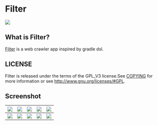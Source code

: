 # Filter

![](https://travis-ci.org/gnastnosaj/Filter.svg?branch=develop)

## What is Filter?

[Filter](https://www.pgyer.com/D7r4) is a web crawler app inspired by gradle dsl.

## LICENSE

Filter is released under the terms of the GPL_V3 license.See [COPYING](https://github.com/gnastnosaj/Filter/blob/develop/COPYING) for more information or see <http://www.gnu.org/licenses/#GPL>.

## Screenshot
|![](https://raw.githubusercontent.com/gnastnosaj/Filter/develop/screenshot/Screenshot_20181106-100001.png)|![](https://raw.githubusercontent.com/gnastnosaj/Filter/develop/screenshot/Screenshot_20181106-100002.png)|![](https://raw.githubusercontent.com/gnastnosaj/Filter/develop/screenshot/Screenshot_20181106-100003.png)|![](https://raw.githubusercontent.com/gnastnosaj/Filter/develop/screenshot/Screenshot_20181106-100004.png)|![](https://raw.githubusercontent.com/gnastnosaj/Filter/develop/screenshot/Screenshot_20181106-100005.png)|
| --- | --- | --- | --- | --- | 
|![](https://raw.githubusercontent.com/gnastnosaj/Filter/develop/screenshot/Screenshot_20181106-100006.png)|![](https://raw.githubusercontent.com/gnastnosaj/Filter/develop/screenshot/Screenshot_20181106-100007.png)|![](https://raw.githubusercontent.com/gnastnosaj/Filter/develop/screenshot/Screenshot_20181106-100008.png)|![](https://raw.githubusercontent.com/gnastnosaj/Filter/develop/screenshot/Screenshot_20181106-100009.png)|![](https://raw.githubusercontent.com/gnastnosaj/Filter/develop/screenshot/Screenshot_20181106-100010.png)|
